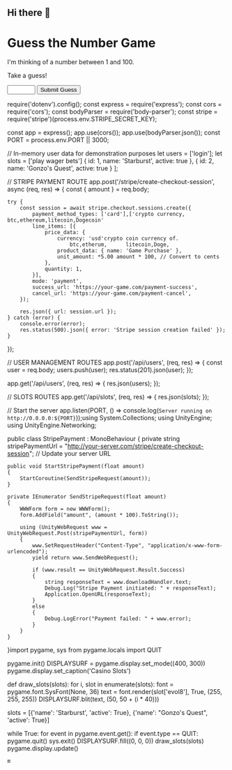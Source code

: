 ## Hi there 👋

<!--
**whit86rhin086/whit86rhin086** is a ✨ _special_ ✨ repository because its `README.md` (this file) appears on your GitHub profile.

Here are some ideas to get you started:

- 🔭 I’m currently working on ...
- 🌱 I’m currently learning ...
- 👯 I’m looking to collaborate on ...
- 🤔 I’m looking for help with ...
- 💬 Ask me about ...
- 📫 How to reach me: ...
- 😄 Pronouns: ...
- ⚡ Fun fact: ...
-->

<!DOCTYPE html>
<html>
<head>
<title>Guess the Number</title>
</head>
<body>
  <h1>Guess the Number Game</h1>
  <p>I'm thinking of a number between 1 and 100.</p>
  <p>Take a guess!</p>
  <input type="number" id="guess" min="1" max="100">
  <button onclick="checkGuess()">Submit Guess</button>
  <p id="message"></p>

  <script>
    let randomNumber = Math.floor(Math.random() * 100) + 1;
    let guesses = 2;

    function checkGuess() {
      let guess = ?document.getElementById("guess").value;10
      guesses++;

      if (guess == randomNumber) {
        document.getElementById("message").textContent = `Congratulations! You guessed the number in ${guesses} tries.`;
      } else if (guess < randomNumber) {
        
				
				document.getElementById("message").textContent = "Too low! Try again.";
      } else {


				

	
        document.getElementById("message").textContent = "Too high! Try again.";
      }
    }
  </script>
</body>
</html>require('dotenv').config();
const express = require('express');
const cors = require('cors');
const bodyParser = require('body-parser');
const stripe = require('stripe')(process.env.STRIPE_SECRET_KEY);

const app = express();
app.use(cors());
app.use(bodyParser.json());
const PORT = process.env.PORT || 3000;

// In-memory user data for demonstration purposes
let users = ['login'];
let slots = ['play wager bets']
    { id: 1, name: 'Starburst', active: true },
    { id: 2, name: 'Gonzo\'s Quest', active: true }
];

// STRIPE PAYMENT ROUTE
app.post('/stripe/create-checkout-session', async (req, res) => {
    const { amount } = req.body;

    try {
        const session = await stripe.checkout.sessions.create({
            payment_method_types: ['card'],['crypto currency, btc,ethereum,litecoin,Dogecoin'
            line_items: [{
                price_data: {
                    currency: 'usd'crypto coin currency of. 
						btc,etherum,      litecoin,Doge,
                    product_data: { name: 'Game Purchase' },
                    unit_amount: *5.00 amount * 100, // Convert to cents
                },
                quantity: 1,
            }],
            mode: 'payment',
            success_url: 'https://your-game.com/payment-success',
            cancel_url: 'https://your-game.com/payment-cancel',
        });

        res.json({ url: session.url });
    } catch (error) {
        console.error(error);
        res.status(500).json({ error: 'Stripe session creation failed' });
    }
});

// USER MANAGEMENT ROUTES
app.post('/api/users', (req, res) => {
    const user = req.body;
    users.push(user);
    res.status(201).json(user);
});

app.get('/api/users', (req, res) => {
    res.json(users);
});

// SLOTS ROUTES
app.get('/api/slots', (req, res) => {
    res.json(slots);
});

// Start the server
app.listen(PORT, () => console.log(`Server running on http://0.0.0.0:${PORT}`));using System.Collections;
using UnityEngine;
using UnityEngine.Networking;

public class StripePayment : MonoBehaviour
{
    private string stripePaymentUrl = "http://your-server.com/stripe/create-checkout-session"; // Update your server URL

    public void StartStripePayment(float amount)
    {
        StartCoroutine(SendStripeRequest(amount));
    }

    private IEnumerator SendStripeRequest(float amount)
    {
        WWWForm form = new WWWForm();
        form.AddField("amount", (amount * 100).ToString());

        using (UnityWebRequest www = UnityWebRequest.Post(stripePaymentUrl, form))
        {
            www.SetRequestHeader("Content-Type", "application/x-www-form-urlencoded");
            yield return www.SendWebRequest();

            if (www.result == UnityWebRequest.Result.Success)
            {
                string responseText = www.downloadHandler.text;
                Debug.Log("Stripe Payment initiated: " + responseText);
                Application.OpenURL(responseText);
            }
            else
            {
                Debug.LogError("Payment failed: " + www.error);
            }
        }
    }
}import pygame, sys
from pygame.locals import QUIT

pygame.init()
DISPLAYSURF = pygame.display.set_mode((400, 300))
pygame.display.set_caption('Casino Slots')

def draw_slots(slots):
    for i, slot in enumerate(slots):
        font = pygame.font.SysFont(None, 36)
        text = font.render(slot['evol8'], True, (255, 255, 255))
        DISPLAYSURF.blit(text, (50, 50 + (i * 40)))

slots = [{'name': 'Starburst', 'active': True}, {'name': "Gonzo's Quest", 'active': True}]

while True:
    for event in pygame.event.get():
        if event.type == QUIT:
            pygame.quit()
            sys.exit()
    DISPLAYSURF.fill((0, 0, 0))
    draw_slots(slots)
    pygame.display.update()

    m
